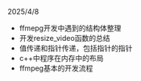 
2025/4/8
* ffmepg开发中遇到的结构体整理
* 开发resize_video函数的总结
* 值传递和指针传递，包括指针的指针
* c++中程序在内存中的布局
* ffmpeg基本的开发流程
